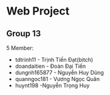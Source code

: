 # Web Project
## Group 13

5 Member:

+ tdtrinh11 - Trịnh Tiến Đạt(bitch)
+ doandaitien - Đoàn Đại Tiến
+ dungnh165877 - Nguyễn Huy Dũng
+ quanngoc181 - Vương Ngọc Quân
+ huynt198 -Nguyễn Trọng Huy
